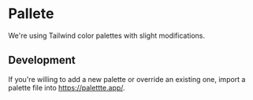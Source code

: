 # Pallete

We're using Tailwind color palettes with slight modifications.

## Development

If you're willing to add a new palette or override an existing one, import a palette file into https://palettte.app/.
